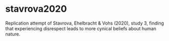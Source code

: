 # stavrova2020

Replication attempt of Stavrova, Ehelbracht & Vohs (2020), study 3, finding that experiencing disrespect leads to more cynical beliefs about human nature.

